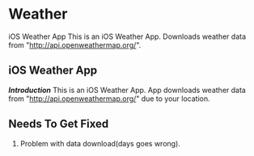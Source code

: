 # Weather
iOS Weather App
This is an iOS Weather App.
Downloads weather  data from "http://api.openweathermap.org/".


## iOS Weather App ##

***Introduction***
This is an iOS Weather App.
App downloads weather data from "http://api.openweathermap.org/" due to your location.


## Needs To Get Fixed ##
1) Problem with data download(days goes wrong).
